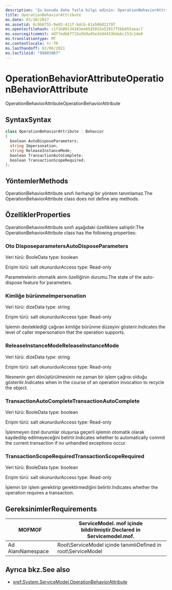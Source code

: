 ```yaml
---
description: 'Şu konuda daha fazla bilgi edinin: OperationBehaviorAttribute'
title: OperationBehaviorAttribute
ms.date: 03/30/2017
ms.assetid: 8c9b0755-9e83-411f-bdcb-61a586022797
ms.openlocfilehash: c1f1b80134163ee65d5015e52017f5bb455aeac7
ms.sourcegitcommit: ddf7edb67715a5b9a45e3dd44536dabc153c1de0
ms.translationtype: MT
ms.contentlocale: tr-TR
ms.lasthandoff: 02/06/2021
ms.locfileid: "99803067"
---
```

# <a name="operationbehaviorattribute"></a><span data-ttu-id="67b40-103">OperationBehaviorAttribute</span><span class="sxs-lookup"><span data-stu-id="67b40-103">OperationBehaviorAttribute</span></span>

<span data-ttu-id="67b40-104">OperationBehaviorAttribute</span><span class="sxs-lookup"><span data-stu-id="67b40-104">OperationBehaviorAttribute</span></span>  
  
## <a name="syntax"></a><span data-ttu-id="67b40-105">Syntax</span><span class="sxs-lookup"><span data-stu-id="67b40-105">Syntax</span></span>  
  
```csharp
class OperationBehaviorAttribute : Behavior  
{  
  boolean AutoDisposeParameters;  
  string Impersonation;  
  string ReleaseInstanceMode;  
  boolean TransactionAutoComplete;  
  boolean TransactionScopeRequired;  
};  
```  
  
## <a name="methods"></a><span data-ttu-id="67b40-106">Yöntemler</span><span class="sxs-lookup"><span data-stu-id="67b40-106">Methods</span></span>  

 <span data-ttu-id="67b40-107">OperationBehaviorAttribute sınıfı herhangi bir yöntem tanımlamaz.</span><span class="sxs-lookup"><span data-stu-id="67b40-107">The OperationBehaviorAttribute class does not define any methods.</span></span>  
  
## <a name="properties"></a><span data-ttu-id="67b40-108">Özellikler</span><span class="sxs-lookup"><span data-stu-id="67b40-108">Properties</span></span>  

 <span data-ttu-id="67b40-109">OperationBehaviorAttribute sınıfı aşağıdaki özelliklere sahiptir:</span><span class="sxs-lookup"><span data-stu-id="67b40-109">The OperationBehaviorAttribute class has the following properties:</span></span>  
  
### <a name="autodisposeparameters"></a><span data-ttu-id="67b40-110">Oto Disposeparameters</span><span class="sxs-lookup"><span data-stu-id="67b40-110">AutoDisposeParameters</span></span>  

 <span data-ttu-id="67b40-111">Veri türü: Boole</span><span class="sxs-lookup"><span data-stu-id="67b40-111">Data type: boolean</span></span>  
  
 <span data-ttu-id="67b40-112">Erişim türü: salt okunurdur</span><span class="sxs-lookup"><span data-stu-id="67b40-112">Access type: Read-only</span></span>  
  
 <span data-ttu-id="67b40-113">Parametrelerin otomatik atımı özelliğinin durumu.</span><span class="sxs-lookup"><span data-stu-id="67b40-113">The state of the auto-dispose feature for parameters.</span></span>  
  
### <a name="impersonation"></a><span data-ttu-id="67b40-114">Kimliğe bürünme</span><span class="sxs-lookup"><span data-stu-id="67b40-114">Impersonation</span></span>  

 <span data-ttu-id="67b40-115">Veri türü: dize</span><span class="sxs-lookup"><span data-stu-id="67b40-115">Data type: string</span></span>  
  
 <span data-ttu-id="67b40-116">Erişim türü: salt okunurdur</span><span class="sxs-lookup"><span data-stu-id="67b40-116">Access type: Read-only</span></span>  
  
 <span data-ttu-id="67b40-117">İşlemin desteklediği çağıran kimliğe bürünme düzeyini gösterir.</span><span class="sxs-lookup"><span data-stu-id="67b40-117">Indicates the level of caller impersonation that the operation supports.</span></span>  
  
### <a name="releaseinstancemode"></a><span data-ttu-id="67b40-118">ReleaseInstanceMode</span><span class="sxs-lookup"><span data-stu-id="67b40-118">ReleaseInstanceMode</span></span>  

 <span data-ttu-id="67b40-119">Veri türü: dize</span><span class="sxs-lookup"><span data-stu-id="67b40-119">Data type: string</span></span>  
  
 <span data-ttu-id="67b40-120">Erişim türü: salt okunurdur</span><span class="sxs-lookup"><span data-stu-id="67b40-120">Access type: Read-only</span></span>  
  
 <span data-ttu-id="67b40-121">Nesnenin geri dönüştürülmesinin ne zaman bir işlem çağrısı olduğu gösterilir.</span><span class="sxs-lookup"><span data-stu-id="67b40-121">Indicates when in the course of an operation invocation to recycle the object.</span></span>  
  
### <a name="transactionautocomplete"></a><span data-ttu-id="67b40-122">TransactionAutoComplete</span><span class="sxs-lookup"><span data-stu-id="67b40-122">TransactionAutoComplete</span></span>  

 <span data-ttu-id="67b40-123">Veri türü: Boole</span><span class="sxs-lookup"><span data-stu-id="67b40-123">Data type: boolean</span></span>  
  
 <span data-ttu-id="67b40-124">Erişim türü: salt okunurdur</span><span class="sxs-lookup"><span data-stu-id="67b40-124">Access type: Read-only</span></span>  
  
 <span data-ttu-id="67b40-125">İşlenmeyen özel durumlar oluşursa geçerli işlemin otomatik olarak kaydedilip edilmeyeceğini belirtir.</span><span class="sxs-lookup"><span data-stu-id="67b40-125">Indicates whether to automatically commit the current transaction if no unhandled exceptions occur.</span></span>  
  
### <a name="transactionscoperequired"></a><span data-ttu-id="67b40-126">TransactionScopeRequired</span><span class="sxs-lookup"><span data-stu-id="67b40-126">TransactionScopeRequired</span></span>  

 <span data-ttu-id="67b40-127">Veri türü: Boole</span><span class="sxs-lookup"><span data-stu-id="67b40-127">Data type: boolean</span></span>  
  
 <span data-ttu-id="67b40-128">Erişim türü: salt okunurdur</span><span class="sxs-lookup"><span data-stu-id="67b40-128">Access type: Read-only</span></span>  
  
 <span data-ttu-id="67b40-129">İşlemin bir işlem gerektirip gerektirmediğini belirtir.</span><span class="sxs-lookup"><span data-stu-id="67b40-129">Indicates whether the operation requires a transaction.</span></span>  
  
## <a name="requirements"></a><span data-ttu-id="67b40-130">Gereksinimler</span><span class="sxs-lookup"><span data-stu-id="67b40-130">Requirements</span></span>  
  
|<span data-ttu-id="67b40-131">MOF</span><span class="sxs-lookup"><span data-stu-id="67b40-131">MOF</span></span>|<span data-ttu-id="67b40-132">ServiceModel. mof içinde bildirilmiştir.</span><span class="sxs-lookup"><span data-stu-id="67b40-132">Declared in Servicemodel.mof.</span></span>|  
|---------|-----------------------------------|  
|<span data-ttu-id="67b40-133">Ad Alanı</span><span class="sxs-lookup"><span data-stu-id="67b40-133">Namespace</span></span>|<span data-ttu-id="67b40-134">Root\ServiceModel içinde tanımlı</span><span class="sxs-lookup"><span data-stu-id="67b40-134">Defined in root\ServiceModel</span></span>|  
  
## <a name="see-also"></a><span data-ttu-id="67b40-135">Ayrıca bkz.</span><span class="sxs-lookup"><span data-stu-id="67b40-135">See also</span></span>

- <xref:System.ServiceModel.OperationBehaviorAttribute>
